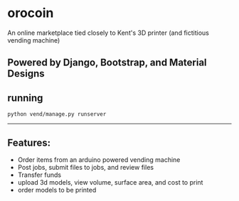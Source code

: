 # orocoin
An online marketplace tied closely to Kent's 3D printer (and fictitious vending machine)

Powered by Django, Bootstrap, and Material Designs
---
## running
```
python vend/manage.py runserver
```
---
## Features:
- Order items from an arduino powered vending machine
- Post jobs, submit files to jobs, and review files
- Transfer funds
- upload 3d models, view volume, surface area, and cost to print
- order models to be printed
